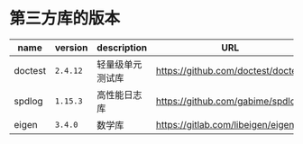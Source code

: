 <!--
 * @Author: aurson jassimxiong@gmail.com
 * @Date: 2025-05-24 15:39:57
 * @LastEditors: aurson jassimxiong@gmail.com
 * @LastEditTime: 2025-07-01 01:14:55
 * @Description: 
 * Copyright (c) 2025 by Aurson, All Rights Reserved. 
-->
# 第三方库的版本

|    name   |  version |  description  |              URL                   |
|-----------|----------|---------------|------------------------------------|
|  doctest  | `2.4.12` | 轻量级单元测试库 | https://github.com/doctest/doctest |
|  spdlog   | `1.15.3` |   高性能日志库  |  https://github.com/gabime/spdlog  |
|   eigen   | `3.4.0`  |     数学库     | https://gitlab.com/libeigen/eigen  |
